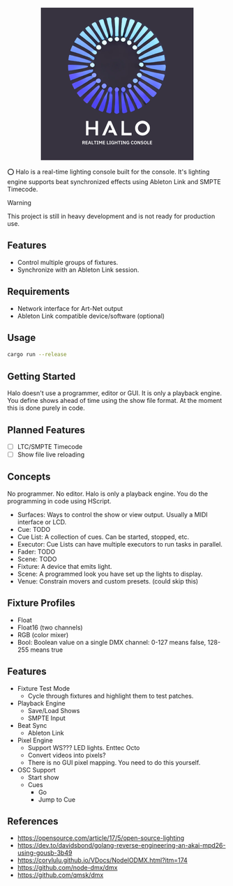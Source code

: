 <p align="center">
  <img width="350" height="350" src="/_docs/halo_logo.png">
</p>

⭕️ Halo is a real-time lighting console built for the console. It's lighting engine supports beat synchronized effects
using Ableton Link and SMPTE Timecode.

> [!WARNING]
> This project is still in heavy development and is not ready for production use.

## Features

 * Control multiple groups of fixtures.
 * Synchronize with an Ableton Link session.

## Requirements

* Network interface for Art-Net output
* Ableton Link compatible device/software (optional)

## Usage

```bash
cargo run --release
```

## Getting Started

Halo doesn't use a programmer, editor or GUI. It is only a playback engine. You define shows ahead of time using the
show file format. At the moment this is done purely in code.

## Planned Features

- [ ] LTC/SMPTE Timecode
- [ ] Show file live reloading

## Concepts

No programmer. No editor. Halo is only a playback engine. You do the programming in code using HScript.

 * Surfaces: Ways to control the show or view output. Usually a MIDI interface or LCD.
 * Cue: TODO
 * Cue List: A collection of cues. Can be started, stopped, etc.
 * Executor: Cue Lists can have multiple executors to run tasks in parallel.
 * Fader: TODO
 * Scene: TODO
 * Fixture: A device that emits light.
 * Scene: A programmed look you have set up the lights to display.
 * Venue: Constrain movers and custom presets. (could skip this)

## Fixture Profiles

 * Float
 * Float16 (two channels)
 * RGB (color mixer)
 * Bool: Boolean value on a single DMX channel: 0-127 means false, 128-255 means true

## Features

 * Fixture Test Mode
   * Cycle through fixtures and highlight them to test patches.
 * Playback Engine
   * Save/Load Shows
   * SMPTE Input
 * Beat Sync
   * Ableton Link
 * Pixel Engine
   * Support WS??? LED lights. Enttec Octo
   * Convert videos into pixels?
   * There is no GUI pixel mapping. You need to do this yourself.
 * OSC Support
   * Start show
   * Cues
     * Go
     * Jump to Cue

## References

 * https://opensource.com/article/17/5/open-source-lighting
 * https://dev.to/davidsbond/golang-reverse-engineering-an-akai-mpd26-using-gousb-3b49
 * https://corylulu.github.io/VDocs/NodeIODMX.html?itm=174
 * https://github.com/node-dmx/dmx
 * https://github.com/qmsk/dmx

